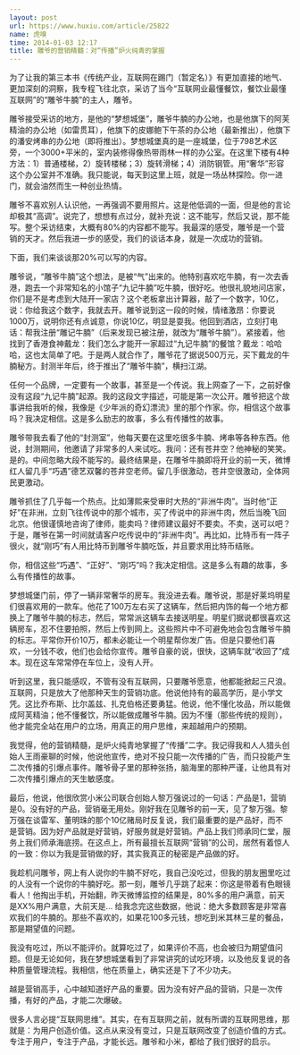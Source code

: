 ```yaml
---
layout: post
url: https://www.huxiu.com/article/25822
name: 虎嗅
time: 2014-01-03 12:17
title: 雕爷的营销精髓：对“传播”炉火纯青的掌握
---
```

为了让我的第三本书《传统产业，互联网在踢门（暂定名）》有更加直接的地气、更加深刻的洞察，我专程飞往北京，采访了当今“互联网业最懂餐饮，餐饮业最懂互联网”的“雕爷牛腩”的主人，雕爷。

雕爷接受采访的地方，是他的“梦想城堡”，雕爷牛腩的办公地，也是他旗下的阿芙精油的办公地（如雷贯耳），他旗下的皮娜鲍下午茶的办公地（最新推出），他旗下的潘安烤串的办公地（即将推出）。梦想城堡真的是一座城堡，位于798艺术区旁，一个3000+平米的，室内装修得像热带雨林一样的办公室。在这里下楼有4种方法：1）普通楼梯，2）旋转楼梯；3）旋转滑梯；4）消防钢管。用“奢华”形容这个办公室并不准确。我只能说，每天到这里上班，就是一场丛林探险。你一进门，就会油然而生一种创业热情。

雕爷不喜欢别人认识他，一再强调不要用照片。这是他低调的一面，但是他的言论却极其“高调”。说完了，想想有点过分，就补充说：这不能写，然后又说，那不能写。整个采访结束，大概有80%的内容都不能写。我最深的感受，雕爷是一个营销的天才。然后我进一步的感受，我们的谈话本身，就是一次成功的营销。

下面，我们来谈谈那20%可以写的内容。

雕爷说，“雕爷牛腩”这个想法，是被“气”出来的。他特别喜欢吃牛腩，有一次去香港，跑去一个非常知名的小馆子“九记牛腩”吃牛腩，很好吃。他很礼貌地问店家，你们是不是考虑到大陆开一家店？这个老板拿出计算器，敲了一个数字，10亿，说：你给我这个数字，我就去开。雕爷说到这一段的时候，情绪激昂：你要说1000万，说明你还有点诚意，你说10亿，明显是耍我。他回到酒店，立刻打电话：帮我注册“雕记牛腩”（后来发现已被注册，就改为“雕爷牛腩”）。紧接着，他找到了香港食神戴龙：我们怎么才能开一家超过“九记牛腩”的餐馆？戴龙：哈哈哈，这也太简单了吧。于是两人就合作了，雕爷花了据说500万元，买下戴龙的牛腩秘方。封测半年后，终于推出了“雕爷牛腩”，横扫江湖。

任何一个品牌，一定要有一个故事，甚至是一个传说。我上网查了一下，之前好像没有这段“九记牛腩”起源。我的这段文字描述，可能是第一次公开。雕爷把这个故事讲给我听的候，我像是《少年派的奇幻漂流》里的那个作家。你，相信这个故事吗？我决定相信。这是多么励志的故事，多么有传播性的故事。

雕爷带我去看了他的“封测室”，他每天要在这里吃很多牛腩、烤串等各种东西。他说，封测期间，他邀请了非常多的人来试吃。我问：还有苍井空？他神秘的笑笑。是的。中间忽略大段不能写的。最终结果是，在雕爷牛腩即将开业的前一天，微博红人留几手“巧遇”德艺双馨的苍井空老师。留几手很激动，苍井空很激动，全体网民更激动。

雕爷抓住了几乎每一个热点。比如薄熙来受审时大热的“非洲牛肉”。当时他“正好”在非洲，立刻飞往传说中的那个城市，买了传说中的非洲牛肉，然后当晚飞回北京。他很谨慎地咨询了律师，能卖吗？律师建议最好不要卖。不卖，送可以吧？于是，雕爷在第一时间就请客户吃传说中的“非洲牛肉”。再比如，比特币有一阵子很火，就“刚巧”有人用比特币到雕爷牛腩吃饭，并且要求用比特币结账。

你，相信这些“巧遇”、“正好”、“刚巧”吗？我决定相信。这是多么有趣的故事，多么有传播性的故事。

梦想城堡门前，停了一辆非常奢华的房车。我没进去看。雕爷说，那是好莱坞明星们很喜欢用的一款车。他花了100万左右买了这辆车，然后把内饰的每一个地方都换上了雕爷牛腩的标志，然后，常常派这辆车去接送明星。明星们据说都很喜欢这辆房车，忍不住要拍照，然后上传到网上。这些照片中不可避免地会包含雕爷牛腩的标志。平常你开价10万，都未必能让一个明星帮你发广告。但是只要他们喜欢，一分钱不收，他们也会给你宣传。雕爷自豪的说，很快，这辆车就“收回了”成本。现在这车常常停在车位上，没有人开。

听到这里，我只能感叹，不管有没有互联网，只要雕爷愿意，他都能掀起三尺浪。互联网，只是放大了他那种天生的营销功底。他说他持有的最高学历，是小学文凭。这比乔布斯、比尔盖兹、扎克伯格还要勇猛。他说，他不懂化妆品，所以能做成阿芙精油；他不懂餐饮，所以能做成雕爷牛腩。因为不懂（那些传统的规则），他才能完全站在用户的立场，用真正的用户思维，来超越用户的预期。

我觉得，他的营销精髓，是炉火纯青地掌握了“传播”二字。我记得我和人人猎头创始人王雨豪聊的时候，他说他宣传，绝对不投只能一次传播的广告，而只投能产生二次传播的引爆点事件。雕爷骨子里的那种张扬，脑海里的那种严谨，让他具有对二次传播引爆点的天生敏感度。

最后，他说，他很欣赏小米公司联合创始人黎万强说过的一句话：产品是1，营销是0。没有好的产品，营销毫无用处。刚好我在见雕爷的前一天，见了黎万强。黎万强在谈雷军、董明珠的那个10亿赌局时反复说，我们最重要的是产品好，而不是营销。因为好产品就是好营销，好服务就是好营销。产品上我们师承同仁堂，服务上我们师承海底捞。在这点上，所有最擅长互联网“营销”的公司，居然有着惊人的一致：你以为我是营销做的好，其实我真正的秘密是产品做的好。

我趁机问雕爷，网上有人说你的牛腩不好吃，我自己没吃过，但我的朋友圈里吃过的人没有一个说你的牛腩好吃。那一刻，雕爷几乎跳了起来：你这是带着有色眼镜看人！他掏出手机，开始翻，昨天微博监控的结果是，80%多的用户满意，前天是XX%用户满意，大前天是... 给我念完这些数据，他说：绝大多数顾客是非常喜欢我们的牛腩的。那些不喜欢的，如果花100多元钱，想吃到米其林三星的餐品，那是期望值的问题。

我没有吃过，所以不能评价。就算吃过了，如果评价不高，也会被归为期望值问题。但是无论如何，我在梦想城堡看到了非常讲究的试吃环境，以及他反复说的各种质量管理流程。我相信，他在质量上，确实还是下了不少功夫。

越是营销高手，心中越知道好产品的重要。因为没有好产品的营销，只是一次传播，有好的产品，才能二次爆破。

很多人言必提“互联网思维”。其实，在有互联网之前，就有所谓的互联网思维，那就是：为用户创造价值。这点从来没有变过，只是互联网改变了创造价值的方式。专注于用户，专注于产品，才能长远。雕爷和小米，都给了我们很好的启示。

